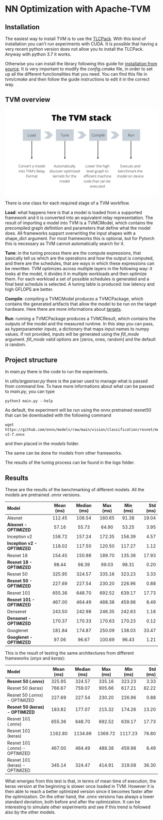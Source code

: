 # NN Optimization with Apache-TVM

## Installation 

The easiest way to install TVM is to use the 
[TLCPack](https://tlcpack.ai/). 
With this kind of installation you can't run experiments with CUDA.
It is possible that having a very recent python version does not allow you to install the TLCPack. 
Anyway with python 3.7 it works.

Otherwise you can install the library following this guide for 
[installation from source](https://tvm.apache.org/docs/install/from_source.html#install-from-source).
It is very important to modify the _config.cmake_ file, in order to set up 
all the different functionalities that you need. You can find this file in 
_tvm/cmake_ and then follow the guide instructions to edit it in the correct way.

## TVM overview

![The TVM stack](fig/The%20TVM%20stack.png)

There is one class for each required stage of a TVM workflow.

**Load**: what happens here is that a model is loaded from a supported framework and it is converted into an equivalent 
relay representation. The result of importing a model into TVM is a TVMCModel, which contains the precompiled graph 
definition and parameters that define what the model does.
All frameworks support overwriting the input shapes with a shape_dict argument. For most frameworks this is optional, 
but for Pytorch this is necessary as TVM cannot automatically search for it.

**Tune**: in the tuning process there are the compute expressions, that basically tell us which are the operations and 
how the output is computed, and there are the schedules, that are ways in which these expressions can be rewritten.
TVM optimizes across multiple layers in the following way: it looks at the model, it divides it in multiple workloads
and then optimize them. For each workload a set of possible schedules is generated and a final best schedule is selected.
A tuning table is produced: low latency and high GFLOPS are better.

**Compile**: compiling a TVMCModel produces a TVMCPackage, which contains the generated artifacts that allow the model 
to be run on the target hardware. Here there are more informations about 
[targets](https://tvm.apache.org/docs/reference/api/python/target.html).

**Run**: running a TVMCPackage produces a TVMCResult, which contains the outputs of the model and the measured runtime.
In this step you can pass, as hyperparameter _inputs_, a dictionary that maps input names to numpy values. 
If not provided, inputs will be generated using the _fill_mode_ argument. _fill_mode_ valid options are 
[zeros, ones, random] and the default is random.

## Project structure

In _main.py_ there is the code to run the experiments. 

In _utils/argparser.py_ there is the parser used to manage what is passed from
command line. 
To have more informations about what can be passed to _main.py_, you can type
```console
python3 main.py --help
```
As default, the experiment will be run using the onnx pretrained resnet50 that can be downloaded with the following
command 
```console
wget https://github.com/onnx/models/raw/main/vision/classification/resnet/model/resnet50-v2-7.onnx
```
and then placed in the _models_ folder. 

The same can be done for models from other frameworks.

The results of the tuning process can be found in the _logs_ folder.

## Results

These are the results of the benchmarking of different models. All the models are pretrained _.onnx_ versions.

| Model                    | Mean (ms) | Median (ms) | Max (ms) | Min (ms) | Std (ms) |
|:-------------------------|:---------:|:-----------:|:--------:|:--------:|---------:|
| Alexnet                  |  112.45   |   106.54    |  160.65  |  91.38   |    19.04 |
| **Alexnet - OPTIMIZED**      |   57.16   |    55.73    |  64.90   |  53.25   |     3.95 |
| Inception v2             |  158.72   |   157.24    |  172.35  |  156.39  |     4.57 |
| **Inception v2 - OPTIMIZED** |  118.02   |   117.50    |  120.50  |  117.27  |     1.12 |
| Resnet 18                |  154.45   |   150.98    |  189.70  |  135.38  |    17.93 |
| **Resnet 18 - OPTIMIZED**    |   98.44   |    98.39    |  99.03   |  98.31   |     0.20 |
| Resnet 50                |  325.95   |   324.57    |  335.16  |  323.23  |     3.33 |
| **Resnet 50 - OPTIMIZED**    |  227.69   |   227.54    |  230.20  |  226.96  |     0.88 |
| Resnet 101               |  655.36   |   648.70    |  692.52  |  639.17  |    17.73 |
| **Resnet 101 - OPTIMIZED**   |  467.00   |   464.49    |  488.38  |  459.98  |     8.49 |
| Densenet                 |  243.50   |   242.98    |  246.35  |  242.63  |     1.18 |
| **Densenet - OPTIMIZED**     |  170.37   |   170.33    |  170.63  |  170.23  |     0.12 |
| Googlenet                |  181.84   |   174.87    |  250.09  |  138.03  |    33.47 |
| **Googlenet - OPTIMIZED**    |   97.06   |    96.67    |  100.69  |  96.43   |     1.21 |

This is the result of testing the same architectures from different frameworks (_onyx_ and _keras_):

| Model                             | Mean (ms) | Median (ms) | Max (ms) | Min (ms) | Std (ms) |
|:----------------------------------|:---------:|:-----------:|:--------:|:--------:|---------:|
| **Resnet 50 (.onnx)**             |  325.95   |   324.57    |  335.16  |  323.23  |     3.33 |
| Resnet 50 (keras)                 |  766.67   |   759.07    |  905.66  |  617.21  |    82.22 |
| Resnet 50 (.onnx) - OPTIMIZED     |  227.69   |   227.54    |  230.20  |  226.96  |     0.88 |
| **Resnet 50 (keras) - OPTIMIZED** |  183.82   |   177.07    |  215.32  |  174.26  |    13.20 |
| Resnet 101 (.onnx)                |  655.36   |   648.70    |  692.52  |  639.17  |    17.73 |
| Resnet 101 (keras)                |  1162.80  |   1134.69   | 1369.72  | 1117.23  |    76.80 |
| Resnet 101 (.onnx) - OPTIMIZED    |  467.00   |   464.49    |  488.38  |  459.98  |     8.49 |
| Resnet 101 (keras) - OPTIMIZED    |  345.14   |   324.47    |  414.91  |  319.08  |    36.30 |

What emerges from this test is that, in terms of mean time of execution, the keras version at the beginning is slower 
once loaded in TVM. However it is then able to reach a better optimized version since it becomes faster after the 
optimization. On the other hand, the .onnx versions has always a lower standard deviation, both before and after the
optimization. 
It can be interesting to simulate other experiments and see if this trend is followed also by the other models.
